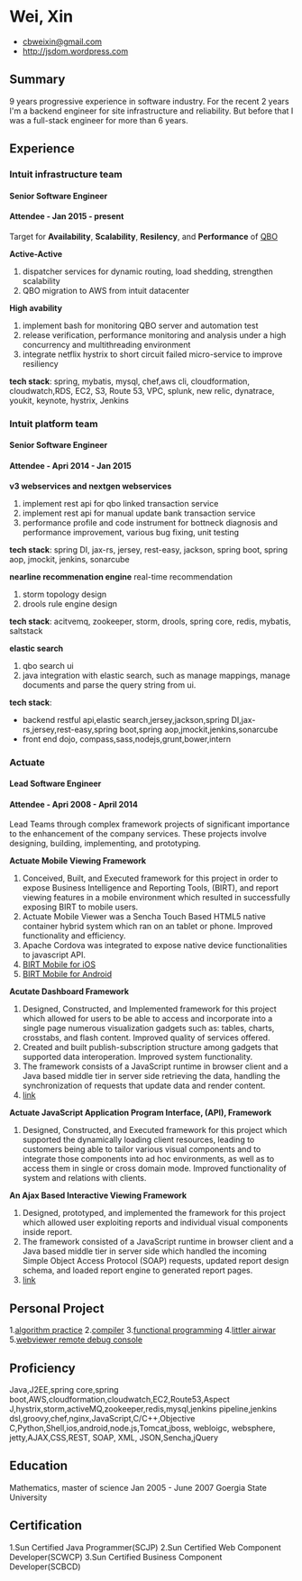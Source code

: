 # Wei, Xin

 * <cbweixin@gmail.com>
 * <http://jsdom.wordpress.com>

## Summary

9 years progressive experience in software industry. For the recent 2 years I'm a backend engineer for site infrastructure and reliability. But before that I was a full-stack engineer for more than 6 years. 

## Experience

### Intuit infrastructure team
#### Senior Software Engineer
#### Attendee - Jan 2015 - present

Target for **Availability**, **Scalability**, **Resilency**, and **Performance** of [QBO](https://quickbook.intuit.com)

**Active-Active**
1. dispatcher services for dynamic routing, load shedding, strengthen scalability
2. QBO migration to AWS from intuit datacenter

**High avability**
1. implement bash for monitoring QBO server and automation test
2. release verification, performance monitoring and analysis under a high concurrency and multithreading environment
3. integrate netflix hystrix to short circuit failed micro-service to improve resiliency

**tech stack**: spring, mybatis, mysql, chef,aws cli, cloudformation, cloudwatch,RDS, EC2, S3, Route 53, VPC,  splunk, new relic, dynatrace, youkit, keynote, hystrix, Jenkins


### Intuit platform team
#### Senior Software Engineer
#### Attendee - Apri 2014 - Jan 2015

**v3 webservices and nextgen webservices**
1. implement rest api for qbo linked transaction service
2. implement rest api for manual update bank transaction service
3. performance profile and code instrument for bottneck diagnosis and performance improvement,
various bug fixing, unit testing

**tech stack**: spring DI, jax-rs, jersey, rest-easy, jackson, spring boot, spring aop, jmockit, jenkins, sonarcube

**nearline recommenation engine**
real-time recommendation
1. storm topology design 
2. drools rule engine design

**tech stack**: acitvemq, zookeeper, storm, drools, spring core, redis, mybatis, saltstack

**elastic search**
1. qbo search ui
2. java integration with elastic search, such as manage mappings, manage documents and parse the query string from ui.

**tech stack**: 
* backend 
restful api,elastic search,jersey,jackson,spring DI,jax-rs,jersey,rest-easy,spring boot,spring aop,jmockit,jenkins,sonarcube
* front end
dojo, compass,sass,nodejs,grunt,bower,intern 


### Actuate
#### Lead Software Engineer
#### Attendee - Apri 2008 - April 2014

Lead Teams through complex framework projects of significant importance to the enhancement of the
company services. These projects involve designing, building, implementing, and prototyping.

**Actuate Mobile Viewing Framework**

1. Conceived, Built, and Executed framework for this project in order to expose Business
Intelligence and Reporting Tools, (BIRT), and report viewing features in a mobile environment
which resulted in successfully exposing BIRT to mobile users.
2. Actuate Mobile Viewer was a Sencha Touch Based HTML5 native container hybrid system
which ran on an tablet or phone. Improved functionality and efficiency.
3. Apache Cordova was integrated to expose native device functionalities to javascript API.
4. [BIRT Mobile for iOS](https://itunes.apple.com/us/app/birt-ihub-viewer-hd/id370914749?mt=8)
5. [BIRT Mobile for Android](https://play.google.com/store/apps/details?id=com.actuate.birt)

**Acutate Dashboard Framework**
1. Designed, Constructed, and Implemented framework for this project which allowed for users
to be able to access and incorporate into a single page numerous visualization gadgets such
as: tables, charts, crosstabs, and flash content. Improved quality of services offered.
2. Created and built publish-subscription structure among gadgets that supported data interoperation. Improved system functionality.
3. The framework consists of a JavaScript runtime in browser client and a Java based middle
tier in server side retrieving the data, handling the synchronization of requests that update
data and render content.
4. [link](http://www.slideshare.net/birtyguy/birt-360-dashboards)

**Actuate JavaScript Application Program Interface, (API), Framework**
1. Designed, Constructed, and Executed framework for this project which supported the
dynamically loading client resources, leading to customers being able to tailor various visual
components and to integrate those components into ad hoc environments, as well as to
access them in single or cross domain mode. Improved functionality of system and relations
with clients.


**An Ajax Based Interactive Viewing Framework**
1. Designed, prototyped, and implemented the framework for this project which allowed user
exploiting reports and individual visual components inside report.
2. The framework consisted of a JavaScript runtime in browser client and a Java based middle
tier in server side which handled the incoming Simple Object Access Protocol (SOAP)
requests, updated report design schema, and loaded report engine to generated report pages.
3. [link](http://www.slideshare.net/birtyguy/actuate-birt-interactive-viewer)

## Personal Project
1.[algorithm practice](https://github.com/cbweixin/webviewer/algorithm-practice)
2.[compiler](https://github.com/cbweixin/compiler)
3.[functional programming](https://github.com/cbweixin/functional_programming)
4.[littler airwar](https://github.com/cbweixin/little-airwar)
5.[webviewer remote debug console](https://github.com/cbweixin/webviewer-remote-console)

## Proficiency
Java,J2EE,spring core,spring boot,AWS,cloudformation,cloudwatch,EC2,Route53,Aspect J,hystrix,storm,activeMQ,zookeeper,redis,mysql,jenkins pipeline,jenkins dsl,groovy,chef,nginx,JavaScript,C/C++,Objective C,Python,Shell,ios,android,node.js,Tomcat,jboss, webloigc, websphere, jetty,AJAX,CSS,REST, SOAP, XML, JSON,Sencha,jQuery

## Education

Mathematics, master of science
Jan 2005 - June 2007
Goergia State University

## Certification
1.Sun Certified Java Programmer(SCJP)
2.Sun Certified Web Component Developer(SCWCP)
3.Sun Certified Business Component Developer(SCBCD)
